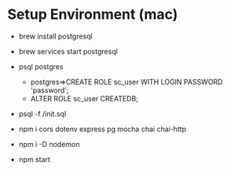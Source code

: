 # Setup Environment (mac)
- brew install postgresql
- brew services start postgresql
- psql postgres
    - postgres=>CREATE ROLE sc_user WITH LOGIN PASSWORD 'password';
    - ALTER ROLE sc_user CREATEDB;

- psql -f /init.sql

- npm i cors dotenv express pg mocha chai chai-http
- npm i -D nodemon

- npm start
